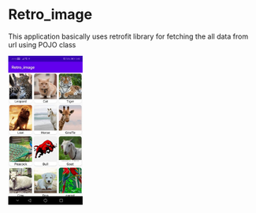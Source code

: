# Retro_image
This application basically uses retrofit library for fetching the all data from url using POJO class

<img src="ss.jpeg" width=30%>

